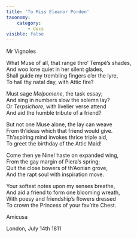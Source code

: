 ```yaml
---
title: 'To Miss Eleanor Porden'
taxonomy:
    category:
        - docs
visible: false
---
```


<div class="author">Mr Vignoles</div>

What Muse of all, that range thro’ Tempé’s shades,  
And woo lone quiet in her silent glades,  
Shall guide my trembling fingers o’er the lyre,  
To hail thy natal day, with Attic fire?

Must sage *Melpomene*, the task essay;  
And sing in numbers slow the solemn lay?  
Or *Terpsichore*, with livelier verse attend  
And aid the humble tribute of a friend?

But not one Muse alone, the lay can weave  
From th’ideas which that friend would give.  
Th’aspiring mind invokes thrice triple aid,  
To greet the birthday of the Attic Maid!

Come then ye Nine! haste on expanded wing,  
From the gay margin of Piera’s spring;  
Quit the close bowers of th’Aonian grove,  
And the rapt soul with inspiration move.

Your softest notes upon my senses breathe,  
And aid a friend to form one blooming wreath,  
With poesy and friendship’s flowers dressed  
To crown the Princess of your fav’rite Chest.

Amicusa

London, July 14th 1811